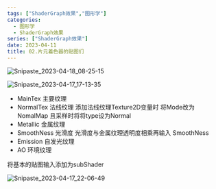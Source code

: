 ```yaml
---
tags: ["ShaderGraph效果","图形学"]
categories:
  - 图形学
  - ShaderGraph效果
series: ["ShaderGraph效果"]
date: 2023-04-11
title: 02.片元着色器的贴图们 
---
```

  ![Snipaste_2023-04-18_08-25-15](/images/posts/Snipaste_2023-04-18_08-25-15.jpg)

   ![Snipaste_2023-04-17_17-13-35](/images/posts/Snipaste_2023-04-17_17-13-35.jpg)

* MainTex 主要纹理
* NormalTex 法线纹理 添加法线纹理Texture2D变量时 将Mode改为NomalMap 且采样时将将type设为Normal
* Metallic 金属纹理
* SmoothNess 光滑度 光滑度与金属纹理透明度相乘再输入 SmoothNess
* Emission 自发光纹理
* AO 环境纹理

将基本的贴图输入添加为subShader

![Snipaste_2023-04-17_22-06-49](/images/posts/Snipaste_2023-04-17_22-06-49.jpg)
